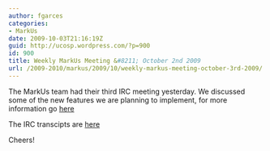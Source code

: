 ```yaml
---
author: fgarces
categories:
- MarkUs
date: 2009-10-03T21:16:19Z
guid: http://ucosp.wordpress.com/?p=900
id: 900
title: Weekly MarkUs Meeting &#8211; October 2nd 2009
url: /2009-2010/markus/2009/10/weekly-markus-meeting-october-3rd-2009/
---
```


The MarkUs team had their third IRC meeting yesterday. We discussed some of the new features we are planning to implement, for more information go [here](http://blog.markusproject.org/?p=466)

The IRC transcipts are [here](http://www.cs.toronto.edu/~mconley/irc/markus/markus20091002_pg1.html)

Cheers!